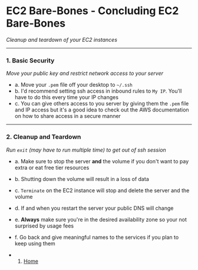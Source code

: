 # EC2 Bare-Bones - Concluding EC2 Bare-Bones
*Cleanup and teardown of your EC2 instances*

---

### **1. Basic Security**
*Move your public key and restrict network access to your server*
 - a. Move your `.pem` file off your desktop to `~/.ssh`
 - b. I'd recommend setting ssh access in inbound rules to `My IP`. You'll have to do this every time your IP changes
 - c. You can give others access to you server by giving them the `.pem` file and IP access but it's a good idea to check out the AWS documentation on how to share access in a secure manner
  
---

### **2. Cleanup and Teardown**
*Run `exit` (may have to run multiple time) to get out of ssh session*
 - a. Make sure to stop the server **and** the volume if you don't want to pay extra or eat free tier resources
 - b. Shutting down the volume will result in a loss of data
 - c. `Terminate` on the EC2 instance will stop and delete the server and the volume
 - d. If and when you restart the server your public DNS will change
 - e. **Always** make sure you're in the desired availability zone so your not surprised by usage fees
 - f. Go back and give meaningful names to the services if you plan to keep using them
 
 - 1. [Home][ec2-home]

[ec2-home]: https://github.com/Shinobi881/EC2-bare-bones